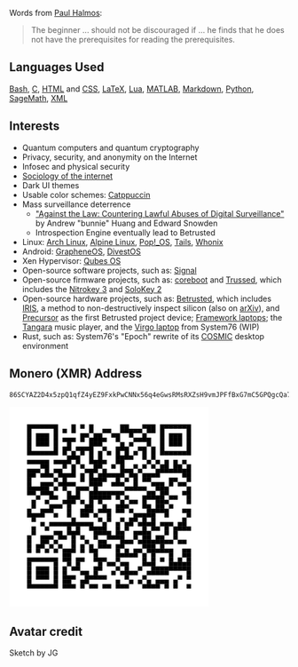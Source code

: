 Words from [Paul Halmos](https://en.wikipedia.org/wiki/Paul_Halmos):

> The beginner ... should not be discouraged if ... he finds that he does not have
> the prerequisites for reading the prerequisites.

## Languages Used

[Bash](https://en.wikipedia.org/wiki/Bash_(Unix_shell)),
[C](https://en.wikipedia.org/wiki/C_(programming_language)),
[HTML](https://en.wikipedia.org/wiki/HTML) and [CSS](https://en.wikipedia.org/wiki/CSS),
[LaTeX](https://en.wikipedia.org/wiki/LaTeX), [Lua](https://en.wikipedia.org/wiki/Lua_(programming_language)),
[MATLAB](https://en.wikipedia.org/wiki/MATLAB), [Markdown](https://en.wikipedia.org/wiki/Markdown),
[Python](https://en.wikipedia.org/wiki/Python_(programming_language)),
[SageMath](https://en.wikipedia.org/wiki/SageMath), [XML](https://en.wikipedia.org/wiki/XML)

## Interests
* Quantum computers and quantum cryptography
* Privacy, security, and anonymity on the Internet
* Infosec and physical security
* [Sociology of the internet](https://en.wikipedia.org/wiki/Sociology_of_the_Internet)
* Dark UI themes
* Usable color schemes: [Catppuccin](https://catppuccin.com/)
* Mass surveillance deterrence
    * ["Against the Law: Countering Lawful Abuses of Digital Surveillance"](https://doi.org/10.21428/12268) by Andrew "bunnie" Huang and Edward Snowden
    * Introspection Engine eventually lead to Betrusted
* Linux: [Arch Linux](https://en.wikipedia.org/wiki/Arch_Linux), [Alpine Linux](https://en.wikipedia.org/wiki/Alpine_Linux), [Pop!\_OS](https://en.wikipedia.org/wiki/Pop!_OS), [Tails](https://en.wikipedia.org/wiki/Tails_(operating_system)), [Whonix](https://en.wikipedia.org/wiki/Whonix)
* Android: [GrapheneOS](https://en.wikipedia.org/wiki/GrapheneOS), [DivestOS](https://en.wikipedia.org/wiki/DivestOS)
* Xen Hypervisor: [Qubes OS](https://en.wikipedia.org/wiki/Qubes_OS)
* Open-source software projects, such as: [Signal](https://en.wikipedia.org/wiki/Signal_(messaging_app))
* Open-source firmware projects, such as: [coreboot](https://en.wikipedia.org/wiki/Coreboot) and [Trussed](https://trussed.dev/), which includes the [Nitrokey 3](https://shop.nitrokey.com/shop?&search=nitrokey%203) and [SoloKey 2](https://github.com/solokeys/solo2)
* Open-source hardware projects, such as: [Betrusted](https://betrusted.io/), which includes [IRIS](https://www.bunniestudios.com/blog/2024/iris-infra-red-in-situ-project-updates/), a method to non-destructively inspect silicon (also on [arXiv](https://doi.org/10.48550/arXiv.2303.07406)), and [Precursor](https://www.crowdsupply.com/sutajio-kosagi/precursor) as the first Betrusted project device; [Framework laptops](https://en.wikipedia.org/wiki/Framework_Computer); the [Tangara](https://www.crowdsupply.com/cool-tech-zone/tangara) music player, and the [Virgo laptop](https://github.com/system76/virgo/) from System76 (WIP)
* Rust, such as: System76's "Epoch" rewrite of its [COSMIC](https://github.com/pop-os/cosmic-epoch) desktop environment

## Monero (XMR) Address

```
86SCYAZ2D4x5zpQ1qfZ4yEZ9FxkPwCNNx56q4eGwsRMsRXZsH9vmJPFfBxG7mC5GPQgcQa7woKhzmer1pyNoEemKMtu5zp4
```

![QR code for my Monero address on GitHub, 86SCYAZ2D4x5zpQ1qfZ4yEZ9FxkPwCNNx56q4eGwsRMsRXZsH9vmJPFfBxG7mC5GPQgcQa7woKhzmer1pyNoEemKMtu5zp4](github_monero.svg "QR Code for my Monero address on GitHub")

## Avatar credit
Sketch by JG

